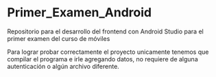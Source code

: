 # Primer_Examen_Android
Repositorio para el desarrollo del frontend con Android Studio para el primer examen del curso de móviles


Para lograr probar correctamente el proyecto unicamente tenemos que compilar el programa e irle agregando datos, no requiere de alguna autenticación o algún archivo diferente.
